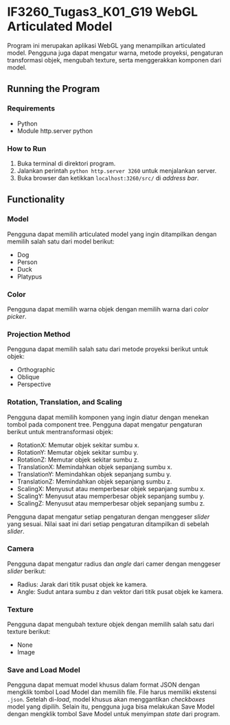 # **IF3260_Tugas3_K01_G19 WebGL Articulated Model**

Program ini merupakan aplikasi WebGL yang menampilkan articulated model. Pengguna juga dapat mengatur warna, metode proyeksi, pengaturan transformasi objek, mengubah texture, serta menggerakkan komponen dari model.

## **Running the Program**

### **Requirements**

- Python
- Module http.server python

### **How to Run**

1. Buka terminal di direktori program.
2. Jalankan perintah `python http.server 3260` untuk menjalankan server.
3. Buka browser dan ketikkan `localhost:3260/src/` di _address bar_.

## **Functionality**

### **Model**

Pengguna dapat memilih articulated model yang ingin ditampilkan dengan memilih salah satu dari model berikut:

- Dog
- Person
- Duck
- Platypus

### **Color**

Pengguna dapat memilih warna objek dengan memilih warna dari _color picker_.

### **Projection Method**

Pengguna dapat memilih salah satu dari metode proyeksi berikut untuk objek:

- Orthographic
- Oblique
- Perspective

### **Rotation, Translation, and Scaling**

Pengguna dapat memilih komponen yang ingin diatur dengan menekan tombol pada component tree.
Pengguna dapat mengatur pengaturan berikut untuk mentransformasi objek:

- RotationX: Memutar objek sekitar sumbu x.
- RotationY: Memutar objek sekitar sumbu y.
- RotationZ: Memutar objek sekitar sumbu z.
- TranslationX: Memindahkan objek sepanjang sumbu x.
- TranslationY: Memindahkan objek sepanjang sumbu y.
- TranslationZ: Memindahkan objek sepanjang sumbu z.
- ScalingX: Menyusut atau memperbesar objek sepanjang sumbu x.
- ScalingY: Menyusut atau memperbesar objek sepanjang sumbu y.
- ScalingZ: Menyusut atau memperbesar objek sepanjang sumbu z.

Pengguna dapat mengatur setiap pengaturan dengan menggeser _slider_ yang sesuai. Nilai saat ini dari setiap pengaturan ditampilkan di sebelah _slider_.

### **Camera**

Pengguna dapat mengatur radius dan _angle_ dari camer dengan menggeser _slider_ berikut:

- Radius: Jarak dari titik pusat objek ke kamera.
- Angle: Sudut antara sumbu z dan vektor dari titik pusat objek ke kamera.

### **Texture**

Pengguna dapat mengubah texture objek dengan memilih salah satu dari texture berikut:

- None
- Image

### **Save and Load Model**

Pengguna dapat memuat model khusus dalam format JSON dengan mengklik tombol Load Model dan memilih file. File harus memiliki ekstensi `.json`. Setelah di-_load_, model khusus akan menggantikan _checkboxes_ model yang dipilih. Selain itu, pengguna juga bisa melakukan Save Model dengan mengklik tombol Save Model untuk menyimpan _state_ dari program.
